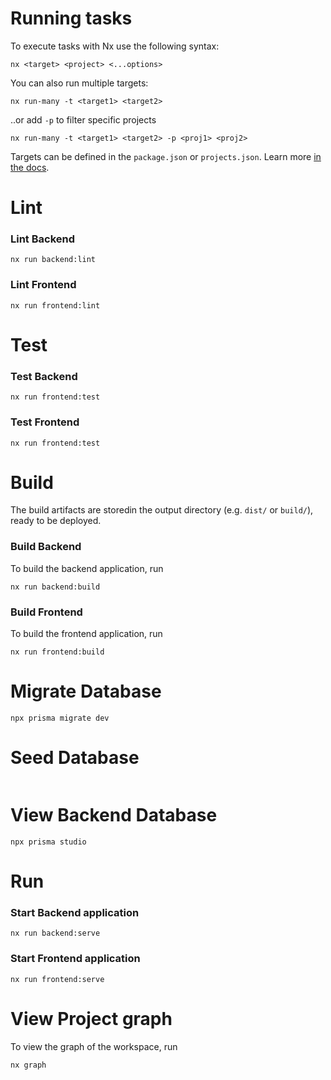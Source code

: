 # Running tasks

To execute tasks with Nx use the following syntax:

```
nx <target> <project> <...options>
```

You can also run multiple targets:

```
nx run-many -t <target1> <target2>
```

..or add `-p` to filter specific projects

```
nx run-many -t <target1> <target2> -p <proj1> <proj2>
```

Targets can be defined in the `package.json` or `projects.json`. Learn more [in the docs](https://nx.dev/features/run-tasks).

# Lint

### Lint Backend

```
nx run backend:lint
```

### Lint Frontend

```
nx run frontend:lint
```

# Test

### Test Backend

```
nx run frontend:test
```

### Test Frontend

```
nx run frontend:test
```

# Build

The build artifacts are storedin the output directory (e.g. `dist/` or `build/`), ready to be deployed.

### Build Backend
To build the backend application, run 
```
nx run backend:build
```

### Build Frontend

To build the frontend application, run 
```
nx run frontend:build
```

# Migrate Database
```
npx prisma migrate dev
```

# Seed Database
```
```

# View Backend Database
```
npx prisma studio
```

# Run

### Start Backend application

```
nx run backend:serve
```

### Start Frontend application
```
nx run frontend:serve
```

# View Project graph

To view the graph of the workspace, run
```
nx graph
```